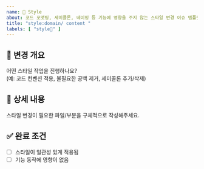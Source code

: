 ```yaml
---
name: 🎨 Style
about: 코드 포맷팅, 세미콜론, 네이밍 등 기능에 영향을 주지 않는 스타일 변경 이슈 템플릿입니다.
title: "style:domain/ content "
labels: [ "style🎨" ]
---
```


## 🎨 변경 개요

어떤 스타일 작업을 진행하나요?  
(예: 코드 컨벤션 적용, 불필요한 공백 제거, 세미콜론 추가/삭제)

## 📝 상세 내용

스타일 변경이 필요한 파일/부분을 구체적으로 작성해주세요.

## ✅ 완료 조건

- [ ] 스타일이 일관성 있게 적용됨
- [ ] 기능 동작에 영향이 없음
